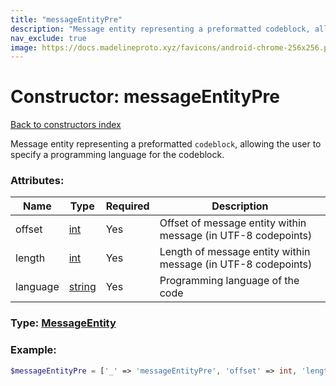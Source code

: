 ```yaml
---
title: "messageEntityPre"
description: "Message entity representing a preformatted codeblock, allowing the user to specify a programming language for the codeblock."
nav_exclude: true
image: https://docs.madelineproto.xyz/favicons/android-chrome-256x256.png
---
```

# Constructor: messageEntityPre  
[Back to constructors index](index.md)



Message entity representing a preformatted `codeblock`, allowing the user to specify a programming language for the codeblock.

### Attributes:

| Name     |    Type       | Required | Description |
|----------|---------------|----------|-------------|
|offset|[int](../types/int.md) | Yes|Offset of message entity within message (in UTF-8 codepoints)|
|length|[int](../types/int.md) | Yes|Length of message entity within message (in UTF-8 codepoints)|
|language|[string](../types/string.md) | Yes|Programming language of the code|



### Type: [MessageEntity](../types/MessageEntity.md)


### Example:

```php
$messageEntityPre = ['_' => 'messageEntityPre', 'offset' => int, 'length' => int, 'language' => 'string'];
```  
